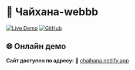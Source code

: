# 🍛 Чайхана-webbb

[![Live Demo](https://img.shields.io/badge/🚀_Live_Demo-Netlify-00C7B7?style=for-the-badge&logo=netlify&logoColor=white)](https://chaihana.netlify.app)
[![GitHub](https://img.shields.io/badge/📁_GitHub-Repository-181717?style=for-the-badge&logo=github&logoColor=white)](https://github.com/UsernameCannotBelank06/chaihana-web)

## 🌐 Онлайн демо
**Сайт доступен по адресу:** 🔗 [chaihana.netlify.app](https://chaihana.netlify.app)
